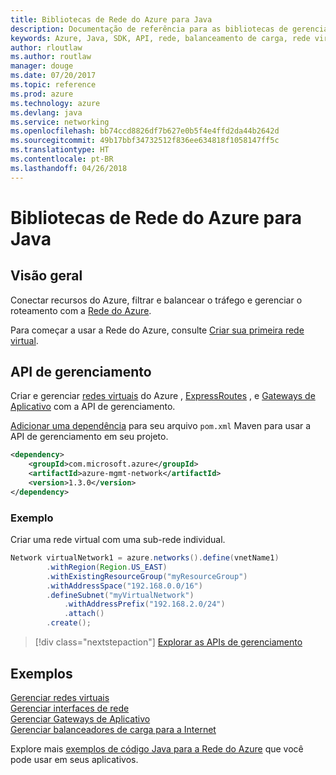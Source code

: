 ```yaml
---
title: Bibliotecas de Rede do Azure para Java
description: Documentação de referência para as bibliotecas de gerenciamento de Rede do Azure de Java
keywords: Azure, Java, SDK, API, rede, balanceamento de carga, rede virtual, sub-rede
author: rloutlaw
ms.author: routlaw
manager: douge
ms.date: 07/20/2017
ms.topic: reference
ms.prod: azure
ms.technology: azure
ms.devlang: java
ms.service: networking
ms.openlocfilehash: bb74ccd8826df7b627e0b5f4e4ffd2da44b2642d
ms.sourcegitcommit: 49b17bbf34732512f836ee634818f1058147ff5c
ms.translationtype: HT
ms.contentlocale: pt-BR
ms.lasthandoff: 04/26/2018
---
```

# <a name="azure-network-libraries-for-java"></a>Bibliotecas de Rede do Azure para Java

## <a name="overview"></a>Visão geral

Conectar recursos do Azure, filtrar e balancear o tráfego e gerenciar o roteamento com a [Rede do Azure](/azure/networking/networking-overview).

Para começar a usar a Rede do Azure, consulte [Criar sua primeira rede virtual](/azure/virtual-network/virtual-network-get-started-vnet-subnet).

## <a name="management-api"></a>API de gerenciamento

Criar e gerenciar [redes virtuais](/azure/virtual-network/virtual-networks-overview) do Azure , [ExpressRoutes](/azure/expressroute/) , e [Gateways de Aplicativo](/azure/application-gateway/) com a API de gerenciamento.

[Adicionar uma dependência](https://maven.apache.org/guides/getting-started/index.html#How_do_I_use_external_dependencies) para seu arquivo `pom.xml` Maven para usar a API de gerenciamento em seu projeto.  

```XML
<dependency>
    <groupId>com.microsoft.azure</groupId>
    <artifactId>azure-mgmt-network</artifactId>
    <version>1.3.0</version>
</dependency>
```   

### <a name="example"></a>Exemplo

Criar uma rede virtual com uma sub-rede individual.

```java
Network virtualNetwork1 = azure.networks().define(vnetName1)
        .withRegion(Region.US_EAST)
        .withExistingResourceGroup("myResourceGroup")
        .withAddressSpace("192.168.0.0/16")
        .defineSubnet("myVirtualNetwork")
            .withAddressPrefix("192.168.2.0/24")
            .attach()
        .create();
```

> [!div class="nextstepaction"]
> [Explorar as APIs de gerenciamento](/java/api/overview/azure/networking/management)

## <a name="samples"></a>Exemplos

[Gerenciar redes virtuais](https://github.com/Azure-Samples/network-java-manage-virtual-network)   
[Gerenciar interfaces de rede](https://github.com/Azure-Samples/network-java-manage-network-interface)   
[Gerenciar Gateways de Aplicativo](https://github.com/Azure-Samples/application-gateway-java-manage-simple-application-gateways)   
[Gerenciar balanceadores de carga para a Internet](https://github.com/Azure-Samples/network-java-manage-internet-facing-load-balancers)   

Explore mais [exemplos de código Java para a Rede do Azure](https://azure.microsoft.com/resources/samples/?platform=java&term=network) que você pode usar em seus aplicativos.
